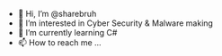 - 👋 Hi, I’m @sharebruh
- 👀 I’m interested in Cyber Security & Malware making
- 🌱 I’m currently learning C#
- 📫 How to reach me ...

<!---
sharebruh/sharebruh is a ✨ special ✨ repository because its `README.md` (this file) appears on your GitHub profile.
You can click the Preview link to take a look at your changes.
--->
